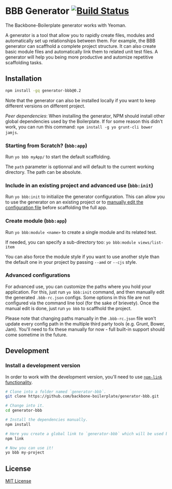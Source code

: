 BBB Generator [![Build Status](https://secure.travis-ci.org/backbone-boilerplate/generator-bbb.png?branch=master)](https://travis-ci.org/backbone-boilerplate/generator-bbb)
====================================================================

The Backbone-Boilerplate generator works with Yeoman.

A generator is a tool that allow you to rapidly create files, modules and
automatically set up relationships between them. For example, the BBB generator
can scaffhold a complete project structure. It can also create basic module
files and automatically link them to related unit test files. A generator will
help you being more productive and automize repetitive scaffolding tasks.


## Installation ##

```bash
npm install -gq generator-bbb@0.2
```

Note that the generator can also be installed locally if you want to keep
different versions on different project.

_Peer dependencies_: When installing the generator, NPM should install other
global dependencies used by the Boilerplate. If for some reason this didn't
work, you can run this command: `npm install -g yo grunt-cli bower jamjs`.

### Starting from Scratch? (`bbb:app`) ###

Run `yo bbb myApp/` to start the default scaffolding.

The `path` parameter is optionnal and will default to the current working
directory. The path can be absolute.

### Include in an existing project and advanced use (`bbb:init`) ###

Run `yo bbb:init` to initialize the generator configuration. This can allow you
to use the generator on an existing project or to [manually edit the
configuration file](#advanced-configuration) before scaffolding the full app.

### Create module (`bbb:app`) ###

Run `yo bbb:module <name>` to create a single module and its related test.

If needed, you can specify a sub-directory too: `yo bbb:module views/list-item`

You can also force the module style if you want to use another style than the
default one in your project by passing `--amd` or `--cjs` style.


### Advanced configurations ###

For advanced use, you can customize the paths where you hold your application.
For this, just run `yo bbb:init` command, and then manually edit the generated
`.bbb-rc.json` configs.  Some options in this file are not configured via the
command line tool (for the sake of brievety). Once the manual edit is done,
just run `yo bbb` to scaffhold the project.

Please note that changing paths manually in the `.bbb-rc.json` file won't
update every config path in the multiple third party tools (e.g. Grunt, Bower,
Jam). You'll need to fix these manually for now - full built-in support should
come sometime in the future.

## Development ##

### Install a development version ##

In order to work with the development version, you'll need to use [`npm-link`
functionality](https://npmjs.org/doc/link.html).

``` bash
# Clone into a folder named `generator-bbb`.
git clone https://github.com/backbone-boilerplate/generator-bbb.git

# Change into it.
cd generator-bbb

# Install the dependencies manually.
npm install

# Here you create a global link to `generator-bbb` which will be used by NPM.
npm link

# Now you can use it!
yo bbb my-project
```

License
------------------------------

[MIT License](http://en.wikipedia.org/wiki/MIT_License)
